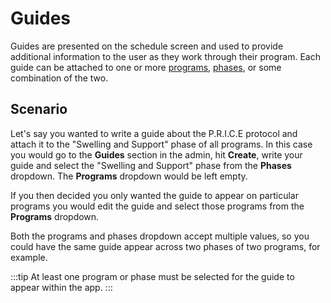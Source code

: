# Guides

Guides are presented on the schedule screen and used to provide additional
information to the user as they work through their program. Each guide can be
attached to one or more [programs](./programs.md), [phases](./phases.md), or
some combination of the two.

## Scenario

Let's say you wanted to write a guide about the P.R.I.C.E protocol and attach it
to the "Swelling and Support" phase of all programs. In this case you would
go to the **Guides** section in the admin, hit **Create**, write your guide
and select the "Swelling and Support" phase from the **Phases** dropdown. The
**Programs** dropdown would be left empty.

If you then decided you only wanted the guide to appear on particular programs
you would edit the guide and select those programs from the **Programs**
dropdown.

Both the programs and phases dropdown accept multiple values, so you could have
the same guide appear across two phases of two programs, for example.

:::tip
At least one program or phase must be selected for the guide to appear within
the app.
:::
